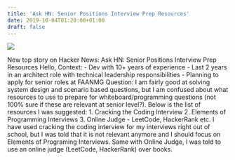 ```yaml
---
title: 'Ask HN: Senior Positions Interview Prep Resources'
date: 2019-10-04T01:20:00+01:00
draft: false
---
```


![](https://ifttt.com/images/no_image_card.png)  

New top story on Hacker News: Ask HN: Senior Positions Interview Prep Resources Hello, Context: - Dev with 10+ years of experience - Last 2 years in an architect role with technical leadership responsibilities - Planning to apply for senior roles at FAANMG Question: I am fairly good at solving system design and scenario based questions, but I am confused about what resources to use to prepare for whiteboard/programming questions (not 100% sure if these are relevant at senior level?). Below is the list of resources I was suggested: 1. Cracking the Coding Interview 2. Elements of Programming Interviews 3. Online Judge - LeetCode, HackerRank etc. I have used cracking the coding interview for my interviews right out of school, but I was told that it is not relevant anymore and I should focus on Elements of Programing Interviews. Same with Online Judge, I was told to use an online judge (LeetCode, HackerRank) over books.
